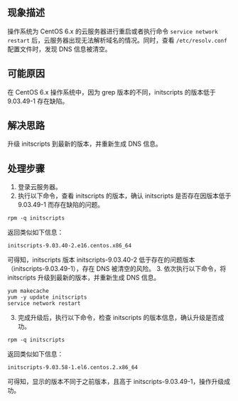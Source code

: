 ## 现象描述
操作系统为 CentOS 6.x 的云服务器进行重启或者执行命令 `service network restart` 后，云服务器出现无法解析域名的情况。同时，查看 `/etc/resolv.conf` 配置文件时，发现 DNS 信息被清空。

## 可能原因
在 CentOS 6.x 操作系统中，因为 grep 版本的不同，initscripts 的版本低于 9.03.49-1 存在缺陷。

## 解决思路
升级 initscripts 到最新的版本，并重新生成 DNS 信息。

## 处理步骤
1. 登录云服务器。
2. 执行以下命令，查看 initscripts 的版本，确认 initscripts 是否存在因版本低于 9.03.49-1 而存在缺陷的问题。
```shellsession
rpm -q initscripts
```
返回类似如下信息：
```shellsession
initscripts-9.03.40-2.e16.centos.x86_64
```
可得知，initscripts 版本 initscripts-9.03.40-2 低于存在的问题版本（initscripts-9.03.49-1），存在 DNS 被清空的风险。
3. 依次执行以下命令，将 initscripts 升级到最新的版本，并重新生成 DNS 信息。
```shellsession
yum makecache
yum -y update initscripts
service network restart
```
3. 完成升级后，执行以下命令，检查 initscripts 的版本信息，确认升级是否成功。
```shellsession
rpm -q initscripts
```
返回类似如下信息：
```shellsession
initscripts-9.03.58-1.el6.centos.2.x86_64
```
可得知，显示的版本不同于之前版本，且高于 initscripts-9.03.49-1，操作升级成功。




